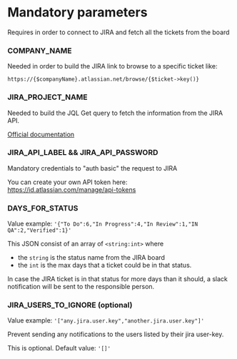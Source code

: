 # Mandatory parameters

Requires in order to connect to JIRA and fetch all the tickets from the board

### COMPANY_NAME

Needed in order to build the JIRA link to browse to a specific ticket like:

`https://{$companyName}.atlassian.net/browse/{$ticket->key()}`

### JIRA_PROJECT_NAME

Needed to build the JQL Get query to fetch the information from the JIRA API.

[Official documentation](https://confluence.atlassian.com/jirasoftwarecloud/advanced-searching-764478330.html)

### JIRA_API_LABEL && JIRA_API_PASSWORD

Mandatory credentials to "auth basic" the request to JIRA

You can create your own API token here: https://id.atlassian.com/manage/api-tokens

### DAYS_FOR_STATUS

Value example: `'{"To Do":6,"In Progress":4,"In Review":1,"IN QA":2,"Verified":1}'`

This JSON consist of an array of `<string:int>` where

* the `string` is the status name from the JIRA board
* the `int` is the max days that a ticket could be in that status.

In case the JIRA ticket is in that status for more days than it should,
a slack notification will be sent to the responsible person.

### JIRA_USERS_TO_IGNORE (optional)

Value example: `'["any.jira.user.key","another.jira.user.key"]'`

Prevent sending any notifications to the users listed by their jira user-key.

This is optional. Default value: `'[]'`
